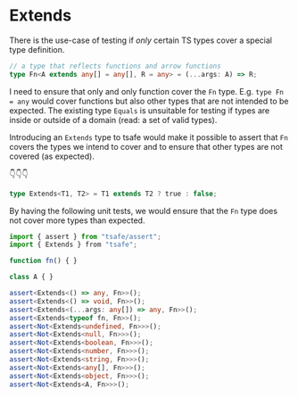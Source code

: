 # Extends

There is the use-case of testing if _only_ certain TS types cover a special type definition.

```typescript
// a type that reflects functions and arrow functions
type Fn<A extends any[] = any[], R = any> = (...args: A) => R;
```

I need to ensure that only and only function cover the `Fn` type. E.g. `type Fn = any` would cover functions but also other types that are not intended to be expected. The existing type `Equals` is unsuitable for testing if types are inside or outside of a domain (read: a set of valid types).

Introducing an `Extends` type to tsafe would make it possible to assert that `Fn` covers the types we intend to cover and to ensure that other types are not covered (as expected).

👇👇👇

```typescript
type Extends<T1, T2> = T1 extends T2 ? true : false;
```

By having the following unit tests, we would ensure that the `Fn` type does not cover more types than expected.

```typescript
import { assert } from "tsafe/assert";
import { Extends } from "tsafe";

function fn() { }

class A { }

assert<Extends<() => any, Fn>>();
assert<Extends<() => void, Fn>>();
assert<Extends<(...args: any[]) => any, Fn>>();
assert<Extends<typeof fn, Fn>>();
assert<Not<Extends<undefined, Fn>>>();
assert<Not<Extends<null, Fn>>>();
assert<Not<Extends<boolean, Fn>>>();
assert<Not<Extends<number, Fn>>>();
assert<Not<Extends<string, Fn>>>();
assert<Not<Extends<any[], Fn>>>();
assert<Not<Extends<object, Fn>>>();
assert<Not<Extends<A, Fn>>>(); 
```

